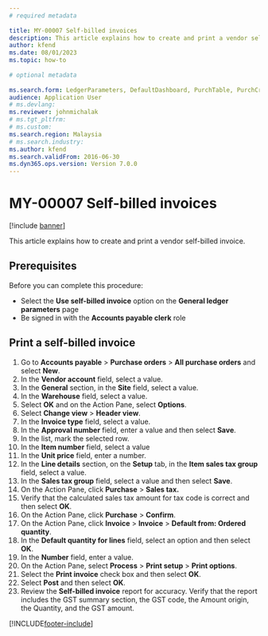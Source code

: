 ```yaml
--- 
# required metadata 
 
title: MY-00007 Self-billed invoices
description: This article explains how to create and print a vendor self-billed invoice. 
author: kfend
ms.date: 08/01/2023
ms.topic: how-to 
 
# optional metadata 
 
ms.search.form: LedgerParameters, DefaultDashboard, PurchTable, PurchCreateOrder, EnumLookupForm_RU, InventItemIdLookupPurchase, TaxGroupLookup, TaxTmpWorkTrans, VendEditInvoice, VendEditInvoiceDefaultQuantityForLinesDropDialog, SrsReportViewerForm   
audience: Application User 
# ms.devlang:  
ms.reviewer: johnmichalak
# ms.tgt_pltfrm:  
# ms.custom:  
ms.search.region: Malaysia
# ms.search.industry: 
ms.author: kfend
ms.search.validFrom: 2016-06-30 
ms.dyn365.ops.version: Version 7.0.0 
---
```

# MY-00007 Self-billed invoices

[!include [banner](../../includes/banner.md)]

This article explains how to create and print a vendor self-billed invoice. 

## Prerequisites
Before you can complete this procedure:

 - Select the **Use self-billed invoice** option on the **General ledger parameters** page
 - Be signed in with the **Accounts payable clerk** role

## Print a self-billed invoice
1. Go to **Accounts payable** > **Purchase orders** > **All purchase orders** and select **New**.
2. In the **Vendor account** field, select a value.
3. In the **General** section, in the **Site** field, select a value.
4. In the **Warehouse** field, select a value.
5. Select **OK** and on the Action Pane, select **Options**.
6. Select **Change view** > **Header view**.
7. In the **Invoice type** field, select a value.
8. In the **Approval number** field, enter a value and then select **Save**.
9. In the list, mark the selected row.
10. In the **Item number** field, select a value
11. In the **Unit price** field, enter a number.
12. In the **Line details** section, on the **Setup** tab, in the **Item sales tax group** field, select a value. 
13. In the **Sales tax group** field, select a value and then select **Save**.
14. On the Action Pane, click **Purchase** > **Sales tax.**
15. Verify that the calculated sales tax amount for tax code is correct and then select **OK**.  
16. On the Action Pane, click **Purchase** > **Confirm**.
17. On the Action Pane, click **Invoice** > **Invoice** > **Default from: Ordered quantity**.
18. In the **Default quantity for lines** field, select an option and then select **OK**.
19. In the **Number** field, enter a value.
20. On the Action Pane, select **Process** > **Print setup** > **Print options**.
21. Select the **Print invoice** check box and then select **OK**.
22. Select **Post** and then select **OK**.
23. Review the **Self-billed invoice** report for accuracy. Verify that the report includes the GST summary section, the GST code, the Amount origin, the Quantity, and the GST amount.    



[!INCLUDE[footer-include](../../../includes/footer-banner.md)]
